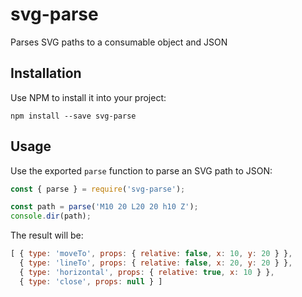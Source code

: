 # svg-parse
Parses SVG paths to a consumable object and JSON

## Installation

Use NPM to install it into your project:

    npm install --save svg-parse
  
## Usage

Use the exported `parse` function to parse an SVG path to JSON:

```js
const { parse } = require('svg-parse');

const path = parse('M10 20 L20 20 h10 Z');
console.dir(path);
```

The result will be:

```js
[ { type: 'moveTo', props: { relative: false, x: 10, y: 20 } },
  { type: 'lineTo', props: { relative: false, x: 20, y: 20 } },
  { type: 'horizontal', props: { relative: true, x: 10 } },
  { type: 'close', props: null } ]
```
